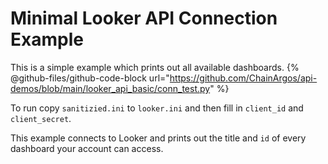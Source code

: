 # Minimal Looker API Connection Example

This is a simple example which prints out all available dashboards.
{% @github-files/github-code-block url="https://github.com/ChainArgos/api-demos/blob/main/looker_api_basic/conn_test.py" %}

To run copy `sanitizied.ini` to `looker.ini` and then fill in `client_id` and `client_secret`.

This example connects to Looker and prints out the title and `id` of every dashboard your account can access.